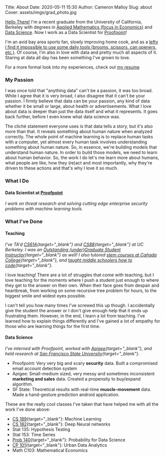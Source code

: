 Title: About
Date: 2020-05-11 15:30
Author: Cameron Malloy
Slug: about
Cover: assets/imgs/grad_photo.jpg

[Hello There!](https://www.youtube.com/watch?v=rEq1Z0bjdwc) I'm a recent graduate from the University of California, Berkeley with degrees in [Applied Mathematics (focus in Economics)](https://math.berkeley.edu/programs/undergraduate/major/applied) and [Data Science](https://data.berkeley.edu/degrees/data-science-ba/upper-division). Now I work as a Data Scientist for [Proofpoint](https://www.proofpoint.com/us)!

I'm an avid bay area sports fan, slowly improving home cook, and as a [lefty I find it impossible to use some daily tools (brooms, scissors, can openers, etc.)](https://www.reddit.com/r/AskReddit/comments/bfdghn/left_handed_people_of_reddit_what_is_the_hardest/). Of course, I'm also in love with data and pretty much all aspects of it. Staring at data all day has been something I've grown to love.

For a more formal look into my experiences, check out <a href= ../assets/pdfs/cmalloy_resume.pdf target="_blank">my resume</a>

### My Passion

I was once told that "anything data" can't be a passion, it was too broad. While I agree that it is very broad, I also disagree that it can't be your passion. I firmly believe that data can be your passion, any kind of data whether it be small or large, about health or advertisements. What I love about data is deeper than just the data itself and what it represents. It goes back further, before I even knew what data science was.

The cliché statement everyone uses is that data tells a story, but it's also more than that. It reveals something about human nature when analyzed correctly. The whole point of machine learning is to replace human tasks with a computer, yet almost every human task involves understanding something about human nature. So, in essence, we're building models that understand human nature. In order to build those models, we need to learn about human behavior. So, the work I do let's me learn more about humans, what people are like, how they (re)act and most importantly, why they're driven to these actions and that's why I love it so much.

### What I Do
#### Data Scientist at [Proofpoint](https://www.proofpoint.com/us)
*I work on threat research and solving cutting edge enterprise security problems with machine learning tools.*

### What I've Done
#### Teaching
*I've TA'd [CS61A](https://cs61a.org/){target="_blank"} and [CS88](https://cs88-website.github.io/){target="_blank"} at UC Berkeley. I was an [Outstanding (under)Graduate Student Instructor](https://gsi.berkeley.edu/programs-services/award-programs/ogsi/ogsi-2020/){target="_blank"} as well! I also tutored [stem courses at Cañada College](https://www.canadacollege.edu/stemcenter/tutoring.php){target="_blank"}, and [taught middle schoolers how to code](https://technovationchallenge.org/){target="_blank"}.*

I love teaching! There are a lot of struggles that come with teaching, but I love teaching for the moments where I push a student just enough to where they get to the answer on their own. When their face goes from despair and heartbreak, from working on some recursive tree problem for hours, to the biggest smile and widest eyes possible.

I can't tell you how many times I've screwed this up though. I accidentally give the student the answer or I don't give enough help that it ends up frustrating them. However, in the end, I learn a lot from teaching. I've learned how to explain things differently and I've gained a lot of empathy for those who are learning things for the first time.


#### Data Science
*I've interned with Proofpoint, worked with [Apigee](https://cloud.google.com/apigee){target="_blank"}, and held research at [San Francisco State University](http://www.sfsu-icelab.org/){target="_blank"}.*

- Proofpoint: Very very big and scary **security** data. Built a compromised email account detection system
- Apigee: Small-medium sized, very messy and sometimes inconsistent **marketing and sales** data. Created a propensity to buy/expand algorithm.
- SF State: Theoretical results with real-time **muscle-movement** data. Made a hand-gesture prediction android application.

These are the really cool classes I've taken that have helped me with all the work I've done above:

- [CS 189](https://people.eecs.berkeley.edu/~jrs/papers/machlearn.pdf){target="_blank"}: Machine Learning
- [CS 182](https://www2.eecs.berkeley.edu/Courses/CS182/){target="_blank"}: Deep Neural networks
- Stat 135: Hypothesis Testing
- Stat 153: Time Series
- [Prob 140](http://prob140.org/){target="_blank"}: Probability for Data Science
- [CP 101](http://www.cp101.org/){target="_blank"}: Urban Data Analytics
- Math C103: Mathematical Economics
